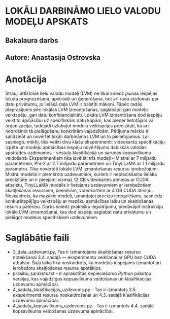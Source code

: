 # LOKĀLI DARBINĀMO LIELO VALODU MODEĻU APSKATS
## Bakalaura darbs
## Autore: Anastasija Ostrovska

# Anotācija 
Strauji attīstošie lielu valodu modeļi (LVM) ne tikai sniedz jaunas iespējas teksta prognozēšanā, apstrādē un ģenerēšanā, bet arī rada aizdomas par datu privātumu, jo lielākā daļa LVM ir balstīti mākonī. Tāpēc radās pieprasījums pēc lokālas LVM izmantošanas, saglabājot gan  modeļu veiktspēju, gan datu konfidencialitāti. Lokāla LVM izmantošana dod iespēju veikt to apmācību uz specifiskām datu kopām, kas pieder lietotājam vai organizācijai, tādējādi uzlabojot modeļa veiktspējas precizitāti, kā arī nodrošinot tā pielāgošanu konkrētām vajadzībām. Pētījuma mērķis ir salīdzināt un novērtēt lokāli darbināmos LVM un to pielietojumus. Lai sasniegtu mērķi, tika veikti divu klašu eksperimenti: videokaršu specifikāciju izpēte un modeļu apmācības iespēju novērtējums dabiskās valodas apstrādes uzdevumos - vēstuļu klasifikācijā un sarunas kopsavilkumu veidošanā. Eksperimentiem tika izvēlēti trīs modeļi – Mistral ar 7 miljardu parametriem, Phi-2 ar 2.7 miljardu parametriem un TinyLLaMA ar 1.1 miljardu parametru. Tika novērtēti lokālo LVM izmantošanas resursu ierobežojumi. Mistral modelis ir piemērots uzdevumiem, kuriem ir nepieciešama lielāka precizitāte un ir pieejami vismaz 12 GB videokartes atmiņas ar CUDA atbalstu, TinyLLaMA modelis ir lietojams uzdevumiem ar ierobežotiem skaitļošanas resursiem, piemēram, videokartēm ar 4 GB CUDA atmiņu. Noskaidrots, ka mazākie modeļi, izmantojot precīzo ieregulēšanu, sasniedz konkurētspējīgu veiktspēju ar mazāku apmācības laiku un skaitļošanas resursu patēriņu. Darbs sniedz praktisku ieguldījumu, piedāvājot instrukciju lokālo LVM izmantošanai, kas dod iespēju saglabāt datu privātumu un pielāgot modeļus specifiskiem uzdevumiem. 

# Saglābātie faili 
- 3_dala_uzdevumi.py, Tas ir izmantojams skaitļošanas resursu noteikšanai 3.4. sadaļā — eksperimentu veikšanai ar GPU bez CUDA atbalsta. Šajā laikā tika noskaidrots, ka modeļus iespējams izmantot arī ierobežotu skaitļošanas resursu apstākļos.
- prasibu_saraksts.txt - Ir aprakstītas nepieciešamo *Python* pakotņu versijas, kas vajadzīgas kopsavilkuma veidošanas un klasifikācijas uzdevumu apmācībai.
- 4_sadala_klasifikacijas_uzdevums.py - Tas ir izmantots 3.5. eksperimentā resursu noskaidrošanai un 4.3. sadaļā klasifikācijas uzdevumu apmācībai.
- 4_sadala_kopsavilkums_uzdevums.py - Tas ir izmantots 4.4. sadaļā kopsavilkuma veidošanas uzdevuma apmācībai.
